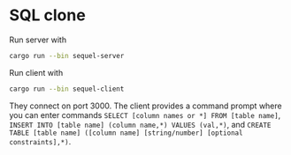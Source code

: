 # SQL clone

Run server with
```sh
cargo run --bin sequel-server
```
Run client with
```sh
cargo run --bin sequel-client
```
They connect on port 3000. The client provides a command prompt where you can
enter commands `SELECT [column names or *] FROM [table name]`, `INSERT INTO
[table name] (column name,*) VALUES (val,*)`, and `CREATE TABLE
[table name] ([column name] [string/number] [optional constraints],*)`.
